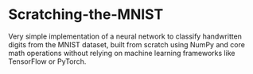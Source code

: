 # Scratching-the-MNIST
Very simple implementation of a neural network to classify handwritten digits from the MNIST dataset, built from scratch using NumPy and core math operations without relying on machine learning frameworks like TensorFlow or PyTorch.
